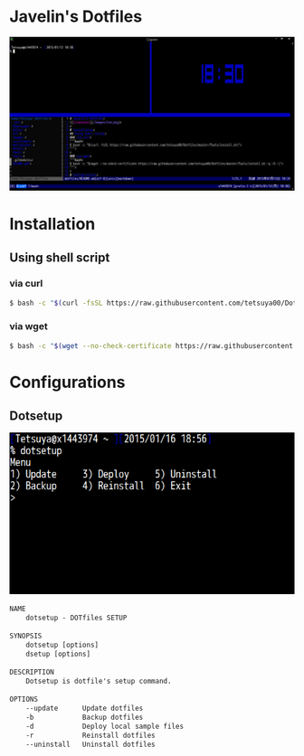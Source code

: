 # Javelin's Dotfiles
![Screenshot](/Images/Screenshot.png)

# Installation
## Using shell script
### via curl
```bash
$ bash -c "$(curl -fsSL https://raw.githubusercontent.com/tetsuya00/Dotfiles/master/Tools/install.bash)"
```

### via wget
```bash
$ bash -c "$(wget --no-check-certificate https://raw.githubusercontent.com/tetsuya00/Dotfiles/master/Tools/install.bash -q -O -)"
```

# Configurations
## Dotsetup
![dotsetup](/Images/dotsetup.png)

    NAME
        dotsetup - DOTfiles SETUP

    SYNOPSIS
        dotsetup [options]
        dsetup [options]

    DESCRIPTION
        Dotsetup is dotfile's setup command.

    OPTIONS
        --update      Update dotfiles
        -b            Backup dotfiles
        -d            Deploy local sample files
        -r            Reinstall dotfiles
        --uninstall   Uninstall dotfiles
